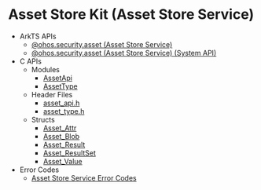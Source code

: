 # Asset Store Kit (Asset Store Service)

- ArkTS APIs<!--asset-store-arkts-->
  - [@ohos.security.asset (Asset Store Service)](js-apis-asset.md)
  <!--Del-->
  - [@ohos.security.asset (Asset Store Service) (System API)](js-apis-asset-sys.md)
  <!--DelEnd-->
- C APIs<!--asset-store-c-->
  - Modules<!--asset-store-module-->
    - [AssetApi](_asset_api.md)
    - [AssetType](_asset_type.md)
  - Header Files<!--asset-store-headerfile-->
    - [asset_api.h](asset__api_8h.md)
    - [asset_type.h](asset__type_8h.md)
  - Structs<!--asset-store-struct-->
    - [Asset_Attr](_asset___attr.md)
    - [Asset_Blob](_asset___blob.md)
    - [Asset_Result](_asset___result.md)
    - [Asset_ResultSet](_asset___result_set.md)
    - [Asset_Value](union_asset___value.md)
- Error Codes<!--asset-store-arkts-errcode-->
  - [Asset Store Service Error Codes](errorcode-asset.md)
